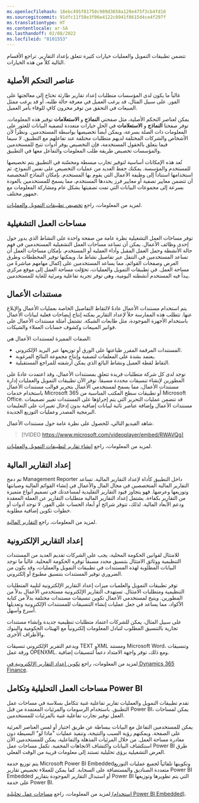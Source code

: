 ```yaml
---
ms.openlocfilehash: 18ebc495f81750c989d3658a129e475f3cb4fd16
ms.sourcegitcommit: 91dfc11f58e3f06e4122c8941f8615d4ce4f297f
ms.translationtype: HT
ms.contentlocale: ar-SA
ms.lasthandoff: 02/08/2022
ms.locfileid: "8101553"
---
```

تتضمن تطبيقات التمويل والعمليات خيارات كثيرة تتعلق بإعداد التقارير. تراجع الأقسام التالية كلاً من هذه الخيارات.

## <a name="native-controls"></a>عناصر التحكم الأصلية

غالباً ما يكون لدى المؤسسات متطلبات إعداد تقارير طارئة تحتاج إلى معالجتها على الفور. على سبيل المثال، قد يرغب العميل في معرفة حالة طلبه، أو قد يرغب ممثل المبيعات في التحقق من توفر مخزون كافٍ للوفاء بأمر العميل.

يمكن لعناصر التحكم الأصلية، مثل صفحتي **النماذج** و **الاستعلامات** توفير هذه المعلومات. توفر صفحتا **النماذج** و **الاستعلامات** في الحل خيارات متعددة لتصفية البيانات للعثور على المعلومات ذات الصلة بسرعة، ويمكن أيضاً تخصيصها بواسطة المستخدمين. ونظراً لأن الأشخاص والشركات المختلفة لديهم متطلبات مختلفة عند تفاعلهم مع التطبيق، لا سيما فيما يتعلق بالحقول المستخدمة، فإن التخصيص يوفر أدوات تتيح للمستخدمين والمؤسسات تخصيص طريقة طلب المعلومات والتفاعل معها في التطبيق.

تُعد هذه الإمكانات أساسية لتوفير تجارب مبسطة ومحسّنة في التطبيق يتم تخصيصها للمستخدم والمؤسسة. يمكنك حفظ العديد من عمليات التخصيص على نفس النموذج، ثم استخدامها استناداً إلى وظيفة الأعمال التي يقوم بها المستخدم. بإمكان النماذج المخصصة أن تتضمن معايير تصفية أو معايير فرز يحددها المستخدم، مما يسمح للمستخدمين بالعودة بسرعة إلى مجموعات البيانات التي تمت تصفيتها بشكل عام ومشاركة المعلومات مع جمهور مختلف.

لمزيد من المعلومات، راجع [تخصيص تطبيقات التمويل والعمليات](/learn/modules/personalize-finance-operations/?azure-portal=true).

## <a name="operational-workspaces"></a>مساحات العمل التشغيلية

توفر مساحات العمل التشغيلية نظرة عامة من صفحة واحدة على النشاط الذي يدور حول إحدى وظائف الأعمال. يمكن أن تساعد مساحات العمل التشغيلية المستخدمين في فهم حالة الأنشطة وحمل العمل المقبل وأداء العملية أو المستخدم. بإمكان مساحات العمل أن تساعد المستخدمين في التنقل عبر تفاصيل نشاط ما، ويمكنها توفير المخططات وطرق العرض وصفحات القوائم، مما يساعد المستخدمين على إكمال مهامهم مباشرةً من مساحة العمل. في تطبيقات التمويل والعمليات، تحوّلت مساحة العمل إلى موقع مركزي يبدأ فيه المستخدم أنشطته اليومية، وهي توفر تجربة تفاعلية ومرئية للغاية للمستخدمين.

## <a name="business-documents"></a>مستندات الأعمال

يتم استخدام مستندات الأعمال عادةً لالتقاط التفاصيل الخاصة بعمليات الأعمال والإبلاغ عنها. تتطلب هذه الممارسة حلاً لإعداد التقارير يمكنه إنتاج إيضاحات فعلية لبيانات الأعمال باستخدام الأجهزة الموجودة، مثل طابعات الشبكة. تشتمل أمثلة مستندات الأعمال على فواتير المبيعات وكشوف حسابات العملاء والشيكات.

الصفات المميزة لمستندات الأعمال هي:

- المستندات المرقمة المقرر طباعتها على الورق أو توزيعها عبر البريد الإلكتروني.
- يعتمد بشدة على المعلمات لتصفية وإنتاج مجموعة النتائج المرغوبة.
- التقاط لقطة العميل ونشاط البائع الذي يمكن أرشفته للمراجع المستقبلية.

توجد لدى كل شركة متطلبات فريدة تتعلق بمستندات الأعمال، وقد اعتمدت عادةً على المطورين لإنشاء تنسيقات محددة مسبقاً. توفر الآن تطبيقات التمويل والعمليات إدارة مستندات الأعمال، مما يسمح لمستخدمي الأعمال بتحرير قوالب مستندات الأعمال باستخدام خدمات Microsoft 365 أو تطبيقات سطح المكتب المناسبة من Microsoft Office. قد تتضمن عمليات التحرير التي يتم إجراؤها على المستندات تغيير تصميمات مستندات الأعمال وإضافة عناصر نائبة لبيانات إضافية بدون إدخال تغييرات على التعليمات البرمجية المصدر وعمليات التوزيع الجديدة.

شاهد الفيديو التالي، للحصول على نظرة عامة حول مستندات الأعمال.
> [!VIDEO https://www.microsoft.com/videoplayer/embed/RWAVQg]

لمزيد من المعلومات، راجع [إنشاء تقارير لتطبيقات التمويل والعمليات](/learn/modules/build-reports-finance-operations/?azure-portal=true).

## <a name="financial-reporting"></a>إعداد التقارير المالية

تم دمج Management Reporter داخل التطبيق كأداة لإعداد التقارير المالية. تساعد التقارير المالية المتخصصين في مجال المال والأعمال في إنشاء القوائم المالية وصيانتها وتوزيعها وعرضها. فهو يتجاوز قيود التقارير التقليدية لمساعدتك في تصميم أنواع متميزة من التقارير بكفاءة. يشتمل إعداد التقارير المالية متطلبات التقارير عن العملة المعقدة ودعم الأبعاد المالية. لذلك، تتوفر شرائح أو أبعاد الحساب على الفور. لا توجد أدوات أو خطوات تكوين إضافية مطلوبة.

لمزيد من المعلومات، راجع [التقارير المالية](/learn/modules/work-analytics-reporting-finance-operations/3-financial-reporting/?azure-portal=true).

## <a name="electronic-reporting"></a>إعداد التقارير الإلكترونية

للامتثال لقوانين الحكومة المحلية، يجب على الشركات تقديم العديد من المستندات التنظيمية ووثائق الامتثال بتنسيق محدد مسبقاً توفره الحكومة المحلية. غالباً ما توجد البيانات المطلوبة لهذه المستندات في تطبيقات التمويل والعمليات، وقد يكون من الضروري توفير المستندات بتنسيق مطبوع أو إلكتروني.

توفر تطبيقات التمويل والعلميات ميزات إعداد التقارير الإلكترونية لتلبية المتطلبات التنظيمية ومتطلبات الامتثال. تستهدف التقارير الإلكترونية مستخدمي الأعمال بدلاً من المطورين. ويتيح لمستخدمي الأعمال تكوين تنسيقات مستندات مختلفة بدلاً من كتابة الأكواد، مما يساعد في جعل عمليات إنشاء التنسيقات للمستندات الإلكترونية وتعديلها أسرع وأسهل.

على سبيل المثال، يمكن للشركات اعتماد متطلبات تنظيمية جديدة وإنشاء مستندات تجارية بالتنسيق المطلوب لتبادل المعلومات إلكترونياً مع الهيئات الحكومية والبنوك والأطراف الأخرى.

ويدعم التقرير الإلكتروني تنسيقات TEXT وXML ومستند Microsoft Word، وتنسيقات ورقة عمل OPENXML. ومع ذلك، توفر واجهة الامتداد دعماً لتنسيقات إضافية.

لمزيد من المعلومات، راجع [تكوين إعداد التقارير الإلكترونية في Dynamics 365 Finance](/learn/modules/configure-electronic-reporting-finance-operations/?azure-portal=true).

## <a name="analytical-workspaces-and-power-bi-integration"></a>مساحات العمل التحليلية وتكامل Power BI

تقدم تطبيقات التمويل والعمليات تقارير تفاعلية غنية تتكامل بسلاسة في مساحات عمل التطبيق. باستخدام الرسومات والمرئيات المعتمدة من قبل Power BI، يمكن لمساحات العمل توفير تجارب تفاعلية غنية بالمرئيات للمستخدمين.

يمكن للمستخدمين التفاعل مع البيانات ببساطة عن طريق اختيار أو لمس العناصر المرئية على الصفحة. ويمكنهم رؤية السبب والنتيجة، وتنفيذ عمليات "ماذا لو" البسيطة دون مغادرة مساحة العمل. من خلال المرئيات المذهلة والتفاعلية، يمكن للمستخدمين الآن استكشاف البيانات واكتشاف الاتجاهات المخفية. تكمل مساحات عمل Power BI طرق العرض التشغيلية برؤى تحليلية تستند إلى معلومات قريبة من الوقت الفعلي.

يتم توزيع خدمة Microsoft Power BI Embeddedوتكوينها تلقائياً لجميع عمليات التوزيع متعددة الصناديق والمستضافة على السحابة. كما يمكن للعملاء تخصيص تقارير Power BI Embedded أو استبدال التقارير الموجودة بتقارير  Power BI التي يتم تطويرها وتوزيعها على خدمة Power BI.

لمزيد من المعلومات، راجع [مساحات عمل تحليلية (استخدام Power BI Embedded)](/dynamics365/fin-ops-core/dev-itpro/analytics/embed-power-bi-workspaces?azure-portal=true&toc=/dynamics365/commerce/toc.json).
